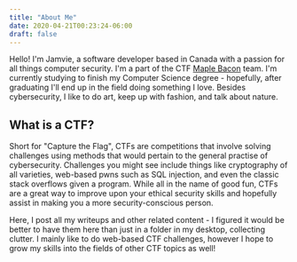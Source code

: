 ```yaml
---
title: "About Me"
date: 2020-04-21T00:23:24-06:00
draft: false
---
```


Hello! I'm Jamvie, a software developer based in Canada with a passion for all things computer security. I'm a part of the CTF [Maple Bacon](https://ubcctf.github.io/) team. I'm currently studying to finish my Computer Science degree - hopefully, after graduating I'll end up in the field doing something I love. 
Besides cybersecurity, I like to do art, keep up with fashion, and talk about nature. 

**What is a CTF?**
------
Short for "Capture the Flag", CTFs are competitions that involve solving challenges using methods that would pertain to the general practise of cybersecurity. Challenges you might see include things like cryptography of all varieties, web-based pwns such as SQL injection, and even the classic stack overflows given a program. While all in the name of good fun, CTFs are a great way to improve upon your ethical security skills and hopefully assist in making you a more security-conscious person. 

Here, I post all my writeups and other related content - I figured it would be better to have them here than just in a folder in my desktop, collecting clutter. I mainly like to do web-based CTF challenges, however I hope to grow my skills into the fields of other CTF topics as well! 
